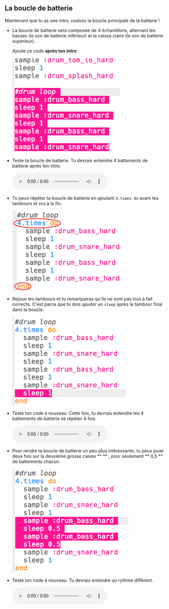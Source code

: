 ## La boucle de batterie

Maintenant que tu as une intro, codons la boucle principale de la batterie !

+ La boucle de batterie sera composée de 4 échantillons, alternant les basses (le son de batterie inférieur) et la caisse claire (le son de batterie supérieur).
    
    Ajoute ce code **après ton intro**:
    
    ![capture d'écran](images/drum-main.png)

+ Teste ta boucle de batterie. Tu devrais entendre 4 battements de batterie après ton intro.
    
    <div id="audio-preview" class="pdf-hidden">
      <audio controls preload> <source src="resources/drums-loop-1.mp3" type="audio/mpeg"> Ton navigateur ne supporte pas l'élément <code>audio</code>. </audio>
    </div>
+ Tu peux répéter ta boucle de batterie en ajoutant `4.times do` avant tes tambours et `end` à la fin.
    
    ![capture d'écran](images/drum-loop-bug.png)

+ Rejoue tes tambours et tu remarqueras qu'ils ne sont pas tout à fait corrects. C'est parce que tu dois ajouter un `sleep` après le tambour final dans la boucle.
    
    ![capture d'écran](images/drum-loop-fix.png)

+ Teste ton code à nouveau. Cette fois, tu devrais entendre tes 4 battements de batterie se répéter 4 fois.
    
    <div id="audio-preview" class="pdf-hidden">
      <audio controls preload> <source src="resources/drums-loop-2.mp3" type="audio/mpeg"> Ton navigateur ne supporte pas l'élément <code>audio</code>. </audio>
    </div>
+ Pour rendre ta boucle de batterie un peu plus intéressante, tu peux jouer deux fois sur la deuxième grosse caisse ** ** , pour seulement ** 0,5 ** de battements chacun.
    
    ![capture d'écran](images/drum-loop-double.png)

+ Teste ton code à nouveau. Tu devrais entendre un rythme différent.
    
    <div id="audio-preview" class="pdf-hidden">
      <audio controls preload> <source src="resources/drums-loop-3.mp3" type="audio/mpeg"> Ton navigateur ne supporte pas l'élément <code>audio</code>. </audio>
    </div>